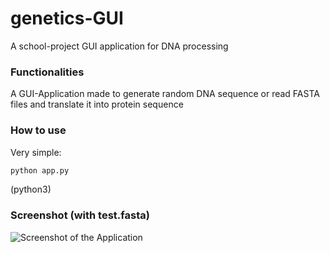 # genetics-GUI
A school-project GUI application for DNA processing

### Functionalities
A GUI-Application made to generate random DNA sequence or read FASTA files and translate it into protein sequence

### How to use
Very simple:
```bash
python app.py
```
(python3)

### Screenshot (with test.fasta)
![Screenshot of the Application](https://i.imgur.com/n7Ohe4A.png)
